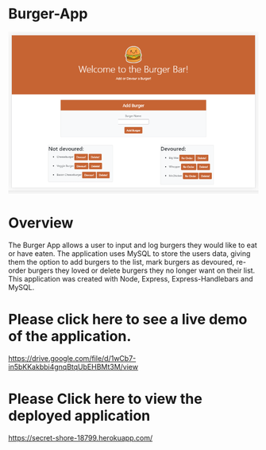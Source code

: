 # Burger-App

![Burger-App](Burger-App.png)

# Overview 
The Burger App allows a user to input and log burgers they would like to eat or have eaten. The application uses MySQL to store the users data, giving them the option to add burgers to the list, mark burgers as devoured, re-order burgers they loved or delete burgers they no longer want on their list. This application was created with Node, Express, Express-Handlebars and MySQL. 

# Please click here to see a live demo of the application.  
https://drive.google.com/file/d/1wCb7-in5bKKakbbi4gnqBtqUbEHBMt3M/view  

# Please Click here to view the deployed application  
https://secret-shore-18799.herokuapp.com/


